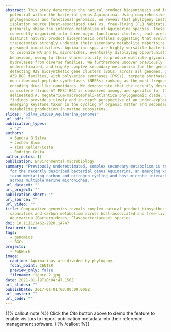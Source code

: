 ```yaml
---
abstract: This study determines the natural product biosynthesis and full coding
  potential within the bacterial genus Aquimarina. Using comprehensive
  phylogenomics and functional genomics, we reveal that phylogeny instead of
  isolation source [host‐associated (HA) vs. free‐living (FL) habitats]
  primarily shape the inferred metabolism of Aquimarina species. These can be
  coherently organized into three major functional clusters, each presenting
  distinct natural product biosynthesis profiles suggesting that evolutionary
  trajectories strongly underpin their secondary metabolite repertoire and
  presumed bioactivities. Aquimarina spp. are highly versatile bacteria equipped
  to colonize HA and FL microniches, eventually displaying opportunistic
  behaviour, owing to their shared ability to produce multiple glycoside
  hydrolases from diverse families. We furthermore uncover previously
  underestimated, and highly complex secondary metabolism for the genus by
  detecting 928 biosynthetic gene clusters (BGCs) across all genomes, grouped in
  439 BGC families, with polyketide synthases (PKSs), terpene synthases and
  non‐ribosomal peptide synthetases (NRPSs) ranking as the most frequent BGCs
  encoding drug‐like candidates. We demonstrate that the recently described
  cuniculene (trans‐AT PKS) BGC is conserved among, and specific to, the here
  delineated A. megaterium‐macrocephali‐atlantica phylogenomic clade. Our
  findings provide a timely and in‐depth perspective of an under‐explored yet
  emerging keystone taxon in the cycling of organic matter and secondary
  metabolite production in marine ecosystems.
slides: "Silva_EM2019_Aquimarina_genomes"
url_pdf: ""
publication_types:
  - "2"
authors:
  - Sandra G Silva
  - Jochen Blom
  - Tina Keller‐Costa
  - Rodrigo Costa
author_notes: []
publication: Environmental microbiology
summary: "Previously underestimated, complex secondary metabolism is revealed
  for the recently described bacterial genus Aquimarina, an emerging keystone
  taxon mediating carbon and nitrogen cycling and host-microbe interactions
  across multiple marine microniches. "
url_dataset: ""
url_project: ""
publication_short: ""
url_source: ""
url_video: ""
title: Comparative genomics reveals complex natural product biosynthesis
  capacities and carbon metabolism across host-associated and free-living
  Aquimarina (Bacteroidetes, Flavobacteriaceae) species
doi: 10.1111/1462-2920.14747
featured: true
tags:
  - genomics
  - BGCs
projects:
  - PhDWork
image:
  caption: Aquimarinas are divided by phylogeny.
  focal_point: CENTER
  preview_only: false
  filename: figure-2.jpg
date: 2021-01-19T18:04:47.156Z
url_slides: ""
publishDate: 2017-01-01T00:00:00.000Z
url_poster: ""
url_code: ""
---
```

{{% callout note %}}
Click the *Cite* button above to demo the feature to enable visitors to import publication metadata into their reference management software.
{{% /callout %}}
